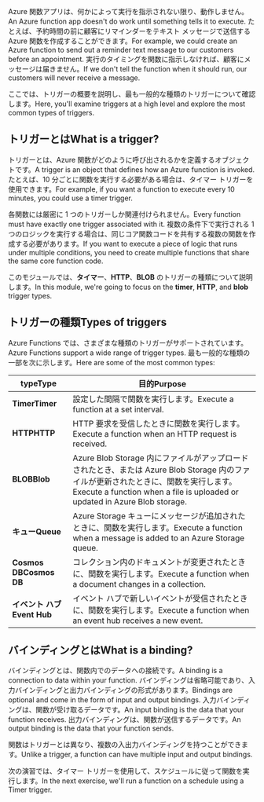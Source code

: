 <span data-ttu-id="d69d0-101">Azure 関数アプリは、何かによって実行を指示されない限り、動作しません。</span><span class="sxs-lookup"><span data-stu-id="d69d0-101">An Azure function app doesn't do work until something tells it to execute.</span></span> <span data-ttu-id="d69d0-102">たとえば、予約時間の前に顧客にリマインダーをテキスト メッセージで送信する Azure 関数を作成することができます。</span><span class="sxs-lookup"><span data-stu-id="d69d0-102">For example, we could create an Azure function to send out a reminder text message to our customers before an appointment.</span></span> <span data-ttu-id="d69d0-103">実行のタイミングを関数に指示しなければ、顧客にメッセージは届きません。</span><span class="sxs-lookup"><span data-stu-id="d69d0-103">If we don't tell the function when it should run, our customers will never receive a message.</span></span> 

<span data-ttu-id="d69d0-104">ここでは、トリガーの概要を説明し、最も一般的な種類のトリガーについて確認します。</span><span class="sxs-lookup"><span data-stu-id="d69d0-104">Here, you'll examine triggers at a high level and explore the most common types of triggers.</span></span>

## <a name="what-is-a-trigger"></a><span data-ttu-id="d69d0-105">トリガーとは</span><span class="sxs-lookup"><span data-stu-id="d69d0-105">What is a trigger?</span></span>

<span data-ttu-id="d69d0-106">トリガーとは、Azure 関数がどのように呼び出されるかを定義するオブジェクトです。</span><span class="sxs-lookup"><span data-stu-id="d69d0-106">A trigger is an object that defines how an Azure function is invoked.</span></span> <span data-ttu-id="d69d0-107">たとえば、10 分ごとに関数を実行する必要がある場合は、タイマー トリガーを使用できます。</span><span class="sxs-lookup"><span data-stu-id="d69d0-107">For example, if you want a function to execute every 10 minutes, you could use a timer trigger.</span></span>

<span data-ttu-id="d69d0-108">各関数には厳密に 1 つのトリガーしか関連付けられません。</span><span class="sxs-lookup"><span data-stu-id="d69d0-108">Every function must have exactly one trigger associated with it.</span></span> <span data-ttu-id="d69d0-109">複数の条件下で実行される 1 つのロジックを実行する場合は、同じコア関数コードを共有する複数の関数を作成する必要があります。</span><span class="sxs-lookup"><span data-stu-id="d69d0-109">If you want to execute a piece of logic that runs under multiple conditions, you need to create multiple functions that share the same core function code.</span></span>

<span data-ttu-id="d69d0-110">このモジュールでは、**タイマー**、**HTTP**、**BLOB** のトリガーの種類について説明します。</span><span class="sxs-lookup"><span data-stu-id="d69d0-110">In this module, we're going to focus on the **timer**, **HTTP**, and **blob** trigger types.</span></span>

## <a name="types-of-triggers"></a><span data-ttu-id="d69d0-111">トリガーの種類</span><span class="sxs-lookup"><span data-stu-id="d69d0-111">Types of triggers</span></span>

<span data-ttu-id="d69d0-112">Azure Functions では、さまざまな種類のトリガーがサポートされています。</span><span class="sxs-lookup"><span data-stu-id="d69d0-112">Azure Functions support a wide range of trigger types.</span></span> <span data-ttu-id="d69d0-113">最も一般的な種類の一部を次に示します。</span><span class="sxs-lookup"><span data-stu-id="d69d0-113">Here are some of the most common types:</span></span>

| <span data-ttu-id="d69d0-114">type</span><span class="sxs-lookup"><span data-stu-id="d69d0-114">Type</span></span> | <span data-ttu-id="d69d0-115">目的</span><span class="sxs-lookup"><span data-stu-id="d69d0-115">Purpose</span></span> |
| --- | --- |
| <span data-ttu-id="d69d0-116">**Timer**</span><span class="sxs-lookup"><span data-stu-id="d69d0-116">**Timer**</span></span> | <span data-ttu-id="d69d0-117">設定した間隔で関数を実行します。</span><span class="sxs-lookup"><span data-stu-id="d69d0-117">Execute a function at a set interval.</span></span> |
| <span data-ttu-id="d69d0-118">**HTTP**</span><span class="sxs-lookup"><span data-stu-id="d69d0-118">**HTTP**</span></span> | <span data-ttu-id="d69d0-119">HTTP 要求を受信したときに関数を実行します。</span><span class="sxs-lookup"><span data-stu-id="d69d0-119">Execute a function when an HTTP request is received.</span></span> |
| <span data-ttu-id="d69d0-120">**BLOB**</span><span class="sxs-lookup"><span data-stu-id="d69d0-120">**Blob**</span></span> | <span data-ttu-id="d69d0-121">Azure Blob Storage 内にファイルがアップロードされたとき、または Azure Blob Storage 内のファイルが更新されたときに、関数を実行します。</span><span class="sxs-lookup"><span data-stu-id="d69d0-121">Execute a function when a file is uploaded or updated in Azure Blob storage.</span></span> |
| <span data-ttu-id="d69d0-122">**キュー**</span><span class="sxs-lookup"><span data-stu-id="d69d0-122">**Queue**</span></span> | <span data-ttu-id="d69d0-123">Azure Storage キューにメッセージが追加されたときに、関数を実行します。</span><span class="sxs-lookup"><span data-stu-id="d69d0-123">Execute a function when a message is added to an Azure Storage queue.</span></span> |
| <span data-ttu-id="d69d0-124">**Cosmos DB**</span><span class="sxs-lookup"><span data-stu-id="d69d0-124">**Cosmos DB**</span></span> | <span data-ttu-id="d69d0-125">コレクション内のドキュメントが変更されたときに、関数を実行します。</span><span class="sxs-lookup"><span data-stu-id="d69d0-125">Execute a function when a document changes in a collection.</span></span> |
| <span data-ttu-id="d69d0-126">**イベント ハブ**</span><span class="sxs-lookup"><span data-stu-id="d69d0-126">**Event Hub**</span></span> | <span data-ttu-id="d69d0-127">イベント ハブで新しいイベントが受信されたときに、関数を実行します。</span><span class="sxs-lookup"><span data-stu-id="d69d0-127">Execute a function when an event hub receives a new event.</span></span> |

## <a name="what-is-a-binding"></a><span data-ttu-id="d69d0-128">バインディングとは</span><span class="sxs-lookup"><span data-stu-id="d69d0-128">What is a binding?</span></span>

<span data-ttu-id="d69d0-129">バインディングとは、関数内でのデータへの接続です。</span><span class="sxs-lookup"><span data-stu-id="d69d0-129">A binding is a connection to data within your function.</span></span> <span data-ttu-id="d69d0-130">バインディングは省略可能であり、入力バインディングと出力バインディングの形式があります。</span><span class="sxs-lookup"><span data-stu-id="d69d0-130">Bindings are optional and come in the form of input and output bindings.</span></span> <span data-ttu-id="d69d0-131">入力バインディングは、関数が受け取るデータです。</span><span class="sxs-lookup"><span data-stu-id="d69d0-131">An input binding is the data that your function receives.</span></span> <span data-ttu-id="d69d0-132">出力バインディングは、関数が送信するデータです。</span><span class="sxs-lookup"><span data-stu-id="d69d0-132">An output binding is the data that your function sends.</span></span>

<span data-ttu-id="d69d0-133">関数はトリガーとは異なり、複数の入出力バインディングを持つことができます。</span><span class="sxs-lookup"><span data-stu-id="d69d0-133">Unlike a trigger, a function can have multiple input and output bindings.</span></span>

<span data-ttu-id="d69d0-134">次の演習では、タイマー トリガーを使用して、スケジュールに従って関数を実行します。</span><span class="sxs-lookup"><span data-stu-id="d69d0-134">In the next exercise, we'll run a function on a schedule using a Timer trigger.</span></span>